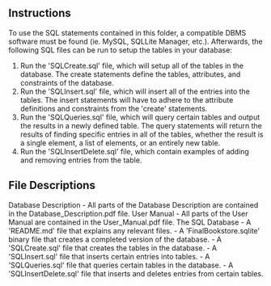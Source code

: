 ## Instructions

To use the SQL statements contained in this folder, a compatible DBMS software must be found (ie. MySQL, SQLLite Manager, etc.). Afterwards, the following SQL files can be run to setup the tables in your database:  

1. Run the 'SQLCreate.sql' file, which will setup all of the tables in the database. The create statements define the tables, attributes, and constraints of the database.  
2. Run the 'SQLInsert.sql' file, which will insert all of the entries into the tables. The insert statements will have to adhere to the attribute definitions and constraints from the 'create' statements.
3. Run the 'SQLQueries.sql' file, which will query certain tables and output the results in a newly defined table. The query statements will return the results of finding specific entries in all of the tables, whether the result is a single element, a list of elements, or an entirely new table.
4. Run the 'SQLInsertDelete.sql' file, which contain examples of adding and removing entries from the table.  

## File Descriptions

Database Description
    - All parts of the Database Description are contained in the Database_Description.pdf file.
User Manual
    - All parts of the User Manual are contained in the User_Manual.pdf file.
The SQL Database
    - A 'README.md' file that explains any relevant files.
    - A 'FinalBookstore.sqlite' binary file that creates a completed version of the database.
    - A 'SQLCreate.sql' file that creates the tables in the database.
    - A 'SQLInsert.sql' file that inserts certain entries into tables.
    - A 'SQLQueries.sql' file that queries certain tables in the database.
    - A 'SQLInsertDelete.sql' file that inserts and deletes entries from certain tables.
